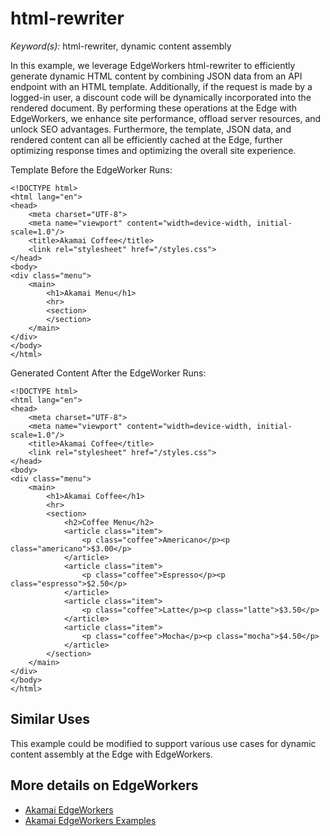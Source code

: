 # html-rewriter

*Keyword(s):* html-rewriter, dynamic content assembly<br>

In this example, we leverage EdgeWorkers html-rewriter to efficiently generate dynamic HTML content by combining JSON data from an API endpoint with an HTML template. 
Additionally, if the request is made by a logged-in user, a discount code will be dynamically incorporated into the rendered document. 
By performing these operations at the Edge with EdgeWorkers, we enhance site performance, offload server resources, and unlock SEO advantages. 
Furthermore, the template, JSON data, and rendered content can all be efficiently cached at the Edge, further optimizing response times and optimizing the overall site experience.

Template Before the EdgeWorker Runs:
````
<!DOCTYPE html>
<html lang="en">
<head>
    <meta charset="UTF-8">
    <meta name="viewport" content="width=device-width, initial-scale=1.0"/>
    <title>Akamai Coffee</title>
    <link rel="stylesheet" href="/styles.css">
</head>
<body>
<div class="menu">
    <main>
        <h1>Akamai Menu</h1>
        <hr>
        <section>
        </section>
    </main>
</div>
</body>
</html>

````

Generated Content After the EdgeWorker Runs:
````
<!DOCTYPE html>
<html lang="en">
<head>
    <meta charset="UTF-8">
    <meta name="viewport" content="width=device-width, initial-scale=1.0"/>
    <title>Akamai Coffee</title>
    <link rel="stylesheet" href="/styles.css">
</head>
<body>
<div class="menu">
    <main>
        <h1>Akamai Coffee</h1>
        <hr>
        <section>
            <h2>Coffee Menu</h2>
            <article class="item">
                <p class="coffee">Americano</p><p class="americano">$3.00</p>
            </article>
            <article class="item">
                <p class="coffee">Espresso</p><p class="espresso">$2.50</p>
            </article>
            <article class="item">
                <p class="coffee">Latte</p><p class="latte">$3.50</p>
            </article>
            <article class="item">
                <p class="coffee">Mocha</p><p class="mocha">$4.50</p>
            </article>
        </section>
    </main>
</div>
</body>
</html>
````

## Similar Uses

This example could be modified to support various use cases for dynamic content assembly at the Edge with EdgeWorkers.

## More details on EdgeWorkers
- [Akamai EdgeWorkers](https://techdocs.akamai.com/edgeworkers/docs)
- [Akamai EdgeWorkers Examples](https://www.edgecompute.live/)
